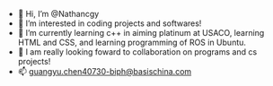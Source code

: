 - 👋 Hi, I’m @Nathancgy
- 👀 I’m interested in coding projects and softwares!
- 🌱 I’m currently learning c++ in aiming platinum at USACO, learning HTML and CSS, and learning programming of ROS in Ubuntu.
- 💞️ I am really looking foward to collaboration on programs and cs projects!
- 📫 guangyu.chen40730-biph@basischina.com

<!---
Nathancgy/Nathancgy is a ✨ special ✨ repository because its `README.md` (this file) appears on your GitHub profile.
You can click the Preview link to take a look at your changes.
--->

